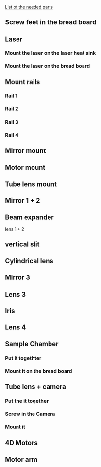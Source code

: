 [List of the needed parts](Table_of_parts "wikilink")

## Screw feet in the bread board

## Laser

### Mount the laser on the laser heat sink

### Mount the laser on the bread board

## Mount rails

### Rail 1

### Rail 2

### Rail 3

### Rail 4

## Mirror mount

## Motor mount

## Tube lens mount

## Mirror 1 + 2

## Beam expander

lens 1 + 2

## vertical slit

## Cylindrical lens

## Mirror 3

## Lens 3

## Iris

## Lens 4

## Sample Chamber

### Put it togethter

### Mount it on the bread board

## Tube lens + camera

### Put the it together

### Screw in the Camera

### Mount it

## 4D Motors

## Motor arm
